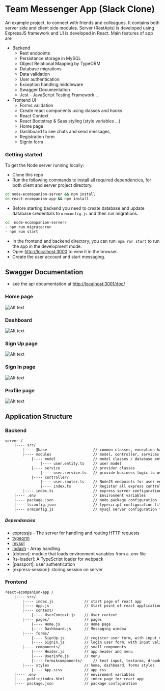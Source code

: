 # Team Messenger App (Slack Clone)

An example project, to connect with friends and colleagues. It contains both server side and client side modules.
Server (RestApis) is developed using ExpressJS framework and UI is developed in React. Main features of app are

- Backend
    -   Rest endpoints
    -   Persistance storage in MySQL
    -   Object Relational Mapping by TypeORM
    -   Database migrations
    -   Data validation
    -   User authentication
    -   Exception handling middleware
    -   Swagger Documentation
    -   Jest - JavaScript Testing Framework ..
- Frontend UI
    -   Forms validation
    -   Create react components using classes and hooks
    -   React Context
    -   React Bootstrap & Saas styling (style variables ...)
    -   Home page
    -   Dashboard to see chats and send messages, 
    -   Registration form
    -   SignIn form
    
### Getting started

To get the Node server running locally:

- Clone this repo
- Run the following commands to install all required dependencies, for both client and server project directory.
```sh
cd node-ecomapanion-server && npm install
cd react-ecompanion-app && npm install
```
- Before starting backend you need to create database and update database credentials to `ormconfig.js` and then run migrations.
```sh
cd  node-ecomapanion-server/ 
- npm run migrate:run
- npm run start
```
-   In the frontend and backend directory, you can run: `npm run start` to run the app in the development mode.
-   Open [http://localhost:3000](http://localhost:3000) to view it in the browser.
-   Create the user account and start messaging.

## Swagger Documentation
- see the api documentation at [http://localhost:3001/doc/](http://localhost:3001/doc/)

### Home page
![Alt text](https://github.com/sohaib-gujjar/ecompanion/blob/master/react-ecompanion-app/public/home.png "Optional Title")
### Dashboard
![Alt text](https://github.com/sohaib-gujjar/ecompanion/blob/master/react-ecompanion-app/public/dashboard.png "Optional Title")
### Sign Up page
![Alt text](https://github.com/sohaib-gujjar/ecompanion/blob/master/react-ecompanion-app/public/register.png "Optional Title")
### Sign In page
![Alt text](https://github.com/sohaib-gujjar/ecompanion/blob/master/react-ecompanion-app/public/login.png?raw=true "Optional Title")
### Profile page
![Alt text](https://github.com/sohaib-gujjar/ecompanion/blob/master/react-ecompanion-app/public/profile.png?raw=true "Optional Title")


## Application Structure

### Backend

```txt
server /
    |---- src/
        |---- @base                     // common classes, exception handler, middleware, db migrations
        |---- modules                   // model, controller, services
            |---- model                 // model classes / database entities
                |---- user.entity.ts    // user model
            |---- service               // provider classes
                |---- user.service.ts   // provide business logic to users
            |---- controller/			         
                |---- user.router.ts    // NodeJS endpoints for user entity
                |---- index.ts			// Register all express controller
        |---- index.ts                  // express server configuration and starts listen
    |---- .env		                    // Environment variables
    |---- package.json		            // node package configuration
    |---- tsconfig.json		            // typescript configuration file
    |---- ormconfig.js	                // mysql server configuration file
```

##### Dependencies

- [expressjs](https://github.com/expressjs/express) - The server for handling and routing HTTP requests
- [typeorm](https://github.com/typeorm/typeorm)
- [mysql](www.mysql.com/downloads)
- [lodash](https://lodash.com/) - Array handling
- [dotenv]: module that loads environment variables from a .env file
- [ts-loader]: A TypeScript loader for webpack
- [passport]: user authentication
- [express-session]: storing session on server


### Frontend

```txt
react-ecompanion-app /
    |---- src/
        |---- index.js		        // start page of react app
        |---- App.js		        // Start point of react application, implementation of `Routes`
        |---- context/
            |---- UserContext.js    // User context
        |---- pages/			    // pages
            |---- Home.js           // Home page
            |---- Dashboard.js      // Messaging window
        |---- forms/
            |---- SignUp.js		    // register user form, with input validation
            |---- SignIn.js		    // login user form, with input validation
        |---- components/			// small components
            |---- Header.js		    // app header and menu
            |---- UserInfo.js		// menu
            |---- formikcomponents/		// text input, textarea, dropdown, image uploader, multiple files uploader
        |---- styles	            // home, dashboard, forms styles
            |---- App.scss	        // app css
    |---- .env		                // enviroment variables
    |---- public/index.html		    // index page for react app
    |---- package.json		        // package configuration
```
